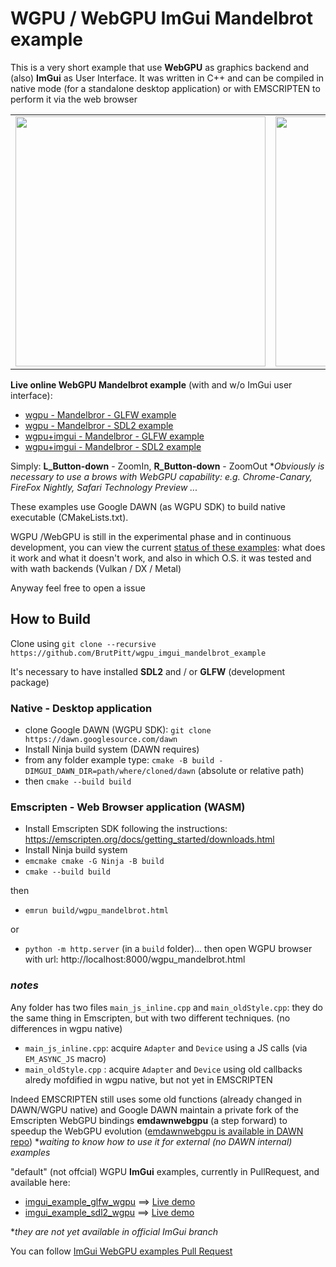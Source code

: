 # WGPU / WebGPU ImGui Mandelbrot example

This is a very short example that use **WebGPU** as graphics backend and (also) **ImGui** as User Interface.
It was written in C++ and can be compiled in native mode (for a standalone desktop application) or with EMSCRIPTEN to perform it via the web browser

<table style="text-align: center; float:center;  width:100%; table-layout: fixed; ">
<tr>
<td align="center">
<img style="height: 400px; width=auto;" src="https://brutpitt.github.io/myRepos/wgpu_examples/screenshots/Screenshot_20250313_052144.png"/></a>
</td>


<td align="center">
<img style="height: 400px; width=auto;" src="https://brutpitt.github.io/myRepos/wgpu_examples/screenshots/Screenshot_20250313_052339.png"/></a>
</td>
</tr> 
</table>


**Live online WebGPU Mandelbrot example** (with and w/o ImGui user interface):
- [wgpu - Mandelbror - GLFW example](https://brutpitt.github.io/myRepos/wgpu_examples/mandel_GLFW/wgpu_mandelbrot.html) 
- [wgpu - Mandelbror - SDL2 example](https://brutpitt.github.io/myRepos/wgpu_examples/mandel_SDL2/wgpu_mandelbrot.html)
- [wgpu+imgui - Mandelbror - GLFW example](https://brutpitt.github.io/myRepos/wgpu_examples/mandel_imgui_GLFW/wgpu_mandelbrot.html) 
- [wgpu+imgui - Mandelbror - SDL2 example](https://brutpitt.github.io/myRepos/wgpu_examples/mandel_imgui_SDL2/wgpu_mandelbrot.html)


Simply: **L_Button-down** - ZoomIn, **R_Button-down** - ZoomOut
**Obviously is necessary to use a brows with WebGPU capability: e.g. Chrome-Canary, FireFox Nightly, Safari Technology Preview ...*

These examples use Google DAWN (as WGPU SDK) to build native executable (CMakeLists.txt). 


WGPU /WebGPU is still in the experimental phase and in continuous development, you can view the current [status of these examples](https://github.com/ocornut/imgui/pull/8381#issuecomment-2696124647): what does it work and what it doesn't work, and also in which O.S. it was tested and with wath backends (Vulkan / DX / Metal)   

Anyway feel free to open a issue

## How to Build

Clone using `git clone --recursive https://github.com/BrutPitt/wgpu_imgui_mandelbrot_example`

It's necessary to have installed **SDL2** and / or **GLFW** (development package)

### Native - Desktop application

- clone Google DAWN (WGPU SDK): `git clone https://dawn.googlesource.com/dawn`
- Install Ninja build system (DAWN requires)
- from any folder example type: `cmake -B build -DIMGUI_DAWN_DIR=path/where/cloned/dawn` (absolute or relative path) 
- then `cmake --build build`

### Emscripten - Web Browser application (WASM)

- Install Emscripten SDK following the instructions: https://emscripten.org/docs/getting_started/downloads.html
- Install Ninja build system 
- `emcmake cmake -G Ninja -B build`
- `cmake --build build`

then

- `emrun build/wgpu_mandelbrot.html`

or

- `python -m http.server` (in a `build` folder)... then open WGPU browser with url: http://localhost:8000/wgpu_mandelbrot.html

### *notes*

Any folder has two files `main_js_inline.cpp` and `main_oldStyle.cpp`: they do the same thing in Emscripten, but with two different techniques. (no differences in wgpu native)
- `main_js_inline.cpp`: acquire `Adapter` and `Device` using a JS calls (via `EM_ASYNC_JS` macro) 
- `main_oldStyle.cpp` : acquire `Adapter` and `Device` using old callbacks alredy mofdified in wgpu native, but not yet in EMSCRIPTEN

Indeed EMSCRIPTEN still uses some old functions (already changed in DAWN/WGPU native) and Google DAWN maintain a private fork of the Emscripten WebGPU bindings **emdawnwebgpu** (a step forward) to speedup the WebGPU evolution ([emdawnwebgpu is available in DAWN repo](https://dawn.googlesource.com/dawn/+/refs/heads/main/src/emdawnwebgpu/)) 
**waiting to know how to use it for external (no DAWN internal) examples*


"default" (not offcial) WGPU **ImGui** examples, currently in PullRequest, and available here: 
- [imgui_example_glfw_wgpu](https://github.com/BrutPitt/imgui/tree/master/examples/example_glfw_wgpu) ==> [Live demo](https://brutpitt.github.io/myRepos/imgui/example_glfw_wgpu/index.html)
- [imgui_example_sdl2_wgpu](https://github.com/BrutPitt/imgui/tree/master/examples/example_sdl2_wgpu) ==> [Live demo](https://brutpitt.github.io/myRepos/imgui/example_sdl2_wgpu/index.html)


**they are not yet available in official ImGui branch*


You can follow [ImGui WebGPU examples Pull Request](https://github.com/ocornut/imgui/pull/8381)










